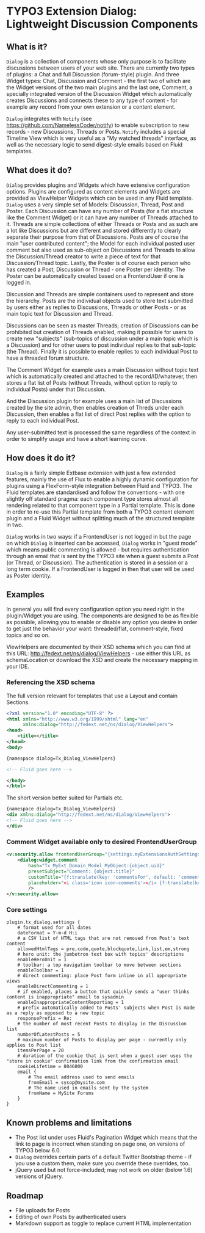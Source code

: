 TYPO3 Extension Dialog: Lightweight Discussion Components
=========================================================

## What is it?

`Dialog` is a collection of components whose only purpose is to facilitate discussions between users of your web site. There are
currently two types of plugins: a Chat and full Discussion (forum-style) plugin. And three Widget types: Chat, Discussion and
Comment - the first two of which are the Widget versions of the two main plugins and the last one, Comment, a specially
integrated version of the Discussion Widget which automatically creates Discussions and connects these to any type of content -
for example any record from your own extension or a content element.

`Dialog` integrates with `Notify` (see https://github.com/NamelessCoder/notify) to enable subscription to new records - new
Discussions, Threads or Posts. `Notify` includes a special Timeline View which is very useful as a "My watched threads" interface,
as well as the necessary logic to send digest-style emails based on Fluid templates.

## What does it do?

`Dialog` provides plugins and Widgets which have extensive configuration options. Plugins are configured as content elements and
Widgets are provided as ViewHelper Widgets which can be used in any Fluid template. `Dialog` uses a very simple set of Models:
Discussion, Thread, Post and Poster. Each Discussion can have any number of Posts (for a flat structure like the Comment Widget)
or it can have any number of Threads attached to it. Threads are simple collections of either Threads or Posts and as such are a
lot like Discussions but are different and stored differently to clearly separate their purpose from that of Discussions. Posts
are of course the main "user contributed content"; the Model for each individual posted user comment but also used as sub-object
on Discussions and Threads to allow the Discussion/Thread creator to write a piece of text for that Discussion/Thread topic.
Lastly, the Poster is of course each person who has created a Post, Discussion or Thread - one Poster per identity. The Poster can
be automatically created based on a FrontendUser if one is logged in.

Discussion and Threads are simple containers used to represent and store the hierarchy. Posts are the individual objects used to
store text submitted by users either as replies to Discussions, Threads or other Posts - or as main topic text for Discussion and
Thread.

Discussions can be seen as master Threads; creation of Discussions can be prohibited but creation of Threads enabled, making it
possible for users to create new "subjects" (sub-topics of discussion under a main topic which is a Discussion) and for other
users to post individual replies to that sub-topic (the Thread). Finally it is possible to enable replies to each individual Post
to have a threaded forum structure.

The Comment Widget for example uses a main Discussion without topic text which is automatically created and attached to the
record/ID/whatever, then stores a flat list of Posts (without Threads, without option to reply to individual Posts) under that
Discussion.

And the Discussion plugin for example uses a main list of Discussions created by the site admin, then enables creation of Threds
under each Discussion, then enables a flat list of direct Post replies with the option to reply to each individual Post.

Any user-submitted text is processed the same regardless of the context in order to simplify usage and have a short learning curve.

## How does it do it?

`Dialog` is a fairly simple Extbase extension with just a few extended features, mainly the use of Flux to enable a highly
dynamic configuration for plugins using a FlexForm-style integration between Fluid and TYPO3. The Fluid templates are standardised
and follow the conventions - with one slightly off standard pragma: each component type stores almost all rendering related to
that component type in a Partial template. This is done in order to re-use this Partial template from both a TYPO3 content element
plugin and a Fluid Widget without splitting much of the structured template in two.

`Dialog` works in two ways: if a FrontendUser is not logged in but the page on which `Dialog` is inserted can be accessed, `Dialog`
works in "guest mode" which means public commenting is allowed - but requires authentication through an email that is sent by the
TYPO3 site when a guest submits a Post (or Thread, or Discussion). The authentication is stored in a session or a long term cookie.
If a FrontendUser is logged in then that user will be used as Poster identity.

## Examples

In general you will find every configuration option you need right in the plugin/Widget you are using. The components are designed
to be as flexible as possible, allowing you to enable or disable any option you desire in order to get just the behavior your want:
threaded/flat, comment-style, fixed topics and so on.

ViewHelpers are documented by their XSD schema which you can find at this URL: http://fedext.net/ns/dialog/ViewHelpers - use either
this URL as schemaLocation or download the XSD and create the necessary mapping in your IDE.

### Referencing the XSD schema

The full version relevant for templates that use a Layout and contain Sections.

```xml
<?xml version="1.0" encoding="UTF-8" ?>
<html xmlns="http://www.w3.org/1999/xhtml" lang="en"
	  xmlns:dialog="http://fedext.net/ns/dialog/ViewHelpers">
<head>
	<title></title>
</head>
<body>

{namespace dialog=Tx_Dialog_ViewHelpers}

<!-- Fluid goes here -->

</body>
</html>
```

The short version better suited for Partials etc.

```xml
{namespace dialog=Tx_Dialog_ViewHelpers}
<div xmlns:dialog="http://fedext.net/ns/dialog/ViewHelpers">
<!-- Fluid goes here -->
</div>
```

### Comment Widget available only to desired FrontendUserGroup

```xml
<v:security.allow frontendUserGroup="{settings.myExtensionsAuthSettings.someGroupUid}">
    <dialog:widget.comment
        hash="Tx_MyExt_Domain_Model_MyObject:{object.uid}"
        presetSubject="Comment: {object.title}"
        customTitle="{f:translate(key: 'commentsFor', default: 'commentsFor')} {object.title}"
        placeholder="<i class='icon icon-comments'></i> {f:translate(key: 'commentsPlaceholder', default: 'commentsPlaceholder')} (%s)"
        />
</v:security.allow>
```

### Core settings

```
plugin.tx_dialog.settings {
	# format used for all dates
	dateFormat = Y-m-d H:i
	# a CSV list of HTML tags that are not removed from Post's text content
	allowedHtmlTags = pre,code,quote,blockquote,link,list,em,strong
	# hero unit: the jumbotron text box with topics' descriptions
	enableHeroUnit = 1
	# toolbar: a top navigation toolbar to move between sections
	enableToolbar = 1
	# direct commenting: place Post form inline in all appropriate views
	enableDirectCommenting = 1
	# if enabled, places a button that quickly sends a "user thinks content is inappropriate" email to sysadmin
	enableInappropriateContentReporting = 1
	# prefix automatically added to Posts' subjects when Post is made as a reply as opposed to a new topic
	responsePrefix = Re:
	# the number of most recent Posts to display in the Discussion list
	numberOfLatestPosts = 5
	# maximum number of Posts to display per page - currently only applies to Post list
	itemsPerPage = 20
	# duration of the cookie that is sent when a guest user uses the "store in cookie" confirmation link from the confirmation email
	cookieLifetime = 8046000
	email {
		# The email address used to send emails
		fromEmail = sysop@mysite.com
		# The name used in emails sent by the system
		fromName = MySite Forums
	}
}
```

## Known problems and limitations

* The Post list under uses Fluid's Pagination Widget which means that the link to page is incorrect when standing on page one, on
  versions of TYPO3 below 6.0.
* `Dialog` overrides certain parts of a default Twitter Bootstrap theme - if you use a custom them, make sure you override these
  overrides, too.
* jQuery used but not force-included; may not work on older (below 1.6) versions of jQuery.

## Roadmap

* File uploads for Posts
* Editing of own Posts by authenticated users
* Markdown support as toggle to replace current HTML implementation
